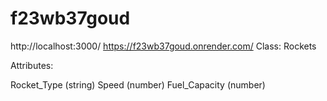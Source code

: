 # f23wb37goud
http://localhost:3000/
https://f23wb37goud.onrender.com/
Class: Rockets

Attributes:

Rocket_Type (string)
Speed (number)
Fuel_Capacity (number)